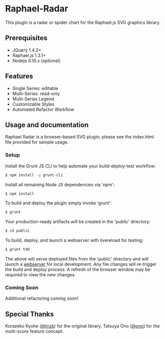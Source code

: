 Raphael-Radar
=============
This plugin is a radar or spider chart for the Raphael.js SVG graphics library.

Prerequisites
-------------
* JQuery 1.4.2+
* Raphael.js 1.3.1+
* Nodejs 0.10.x (optional)

Features
--------
* Single Series: editable
* Multi-Series: read-only
* Multi-Series Legend
* Customizable Styles
* Automated Refactor Workflow

Usage and documentation
-----------------------
Raphael Radar is a browser-based SVG plugin; please see the index.html file
provided for sample usage.


### Setup

Install the Grunt JS CLI to help automate your build-deploy-test workflow:
```bash
$ npm install -g grunt-cli
```

Install all remaining Node JS dependencies via 'npm': 
```bash
$ npm install
```

To build and deploy the plugin simply invoke 'grunt':
```bash
$ grunt
```

Your production-ready artifacts will be created in the 'public' directory:
```bash
$ cd public
```

To build, deploy, and launch a webserver with livereload for testing:
```bash
$ grunt tdd
```

The above will serve deployed files from the 'public' directory and will launch 
a [webserver](http://localhost:9292) for local development.  Any file changes 
will re-trigger the build and deploy process. A refresh of the browser window 
may be required to view the new changes.

### Coming Soon

Additional refactoring coming soon!

Special Thanks
--------------
Kurazeko Kyohe ([@tnzk](http://twitter.com/tnzk)) for the original library.
Tatsuya Ono ([@ono](http://twitter.com/ono)) for the multi-score feature concept.
